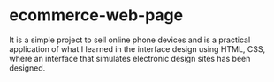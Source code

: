 # ecommerce-web-page
It is a simple project to sell online phone devices and is a practical application of what I learned in the interface design using HTML, CSS, where an interface that simulates electronic design sites has been designed.

